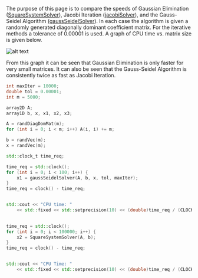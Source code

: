 The purpose of this page is to compare the speeds of Gaussian Elimination ([SquareSystemSolver](https://brandonfurman.github.io/math5610/SoftwareManual/SolverRoutines/SquareSystemSolver)), Jacobi Iteration ([jacobiSolver](https://brandonfurman.github.io/math5610/SoftwareManual/SolverRoutines/jacobiSolver)), and the Gauss-Seidel Algorithm ([gaussSeidelSolver](https://brandonfurman.github.io/math5610/SoftwareManual/SolverRoutines/gaussSeidelSolver)). In each case the algorithm is given a randomly generated diagonally dominant coefficient matrix. For the iterative methods a tolerance of 0.00001 is used. A graph of CPU time vs. matrix size is given below.

![alt text](https://brandonfurman.github.io/math5610/homework/homework7/MethodComparison.png)

From this graph it can be seen that Gaussian Elimination is only faster for very small matrices. It can also be seen that the Gauss-Seidel Algorithm is consistently twice as fast as Jacobi Iteration. 

```cpp
int maxIter = 10000;
double tol = 0.00001;
int m = 5000;

array2D A;
array1D b, x, x1, x2, x3;

A = randDiagDomMat(m);
for (int i = 0; i < m; i++) A(i, i) += m;

b = randVec(m);
x = randVec(m);

std::clock_t time_req;

time_req = std::clock();
for (int i = 0; i < 100; i++) {
	x1 = gaussSeidelSolver(A, b, x, tol, maxIter);
}
time_req = clock() - time_req;


std::cout << "CPU time: "
	<< std::fixed << std::setprecision(10) << (double)time_req / (CLOCKS_PER_SEC*100.0) << " seconds" << std::endl;

	
time_req = std::clock();
for (int i = 0; i < 100000; i++) {
	x2 = SquareSystemSolver(A, b);
}
time_req = clock() - time_req;


std::cout << "CPU Time: "
	<< std::fixed << std::setprecision(10) << (double)time_req / (CLOCKS_PER_SEC*100000.0) << " seconds" << std::endl;
```